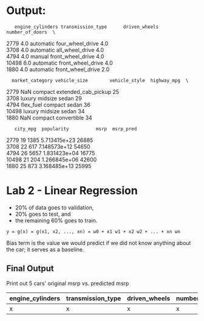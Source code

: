 # Output:

       engine_cylinders transmission_type      driven_wheels  number_of_doors  \
2779                4.0         automatic   four_wheel_drive              4.0   
3708                4.0         automatic    all_wheel_drive              4.0   
4794                4.0            manual  front_wheel_drive              4.0   
10498               6.0         automatic  front_wheel_drive              4.0   
1880                4.0         automatic  front_wheel_drive              2.0   

      market_category vehicle_size        vehicle_style  highway_mpg  \
2779              NaN      compact  extended_cab_pickup           25   
3708           luxury      midsize                sedan           29   
4794        flex_fuel      compact                sedan           36   
10498          luxury      midsize                sedan           34   
1880              NaN      compact          convertible           34   

       city_mpg  popularity          msrp  msrp_pred  
2779         19        1385  5.713415e+23      26885  
3708         22         617  7.148573e+12      54650  
4794         26        5657  1.831423e+04      16775  
10498        21         204  1.266845e+06      42600  
1880         25         873  3.168485e+13      25995  

# Lab 2 - Linear Regression


* 20% of data goes to validation,
* 20% goes to test, and
* the remaining 60% goes to train.

```
y = g(x) = g(x1, x2, ..., xn) = w0 + x1 w1 + x2 w2 + ... + xn wn
```

Bias term is the value we would predict if we did not know anything about the car; it serves as a baseline.


## Final Output

Print out 5 cars' original msrp vs. predicted msrp

| engine_cylinders	| transmission_type	| driven_wheels	| number_of_doors	| market_category	| vehicle_size |	vehicle_style |	highway_mpg	| city_mpg |	popularity | msrp | msrp_pred |
|---------|-------|-------|---------|--------|-------|-------|------|-----|------|-----|---|
|x | x| x | x | x | x | x |  x | x | x | x |
